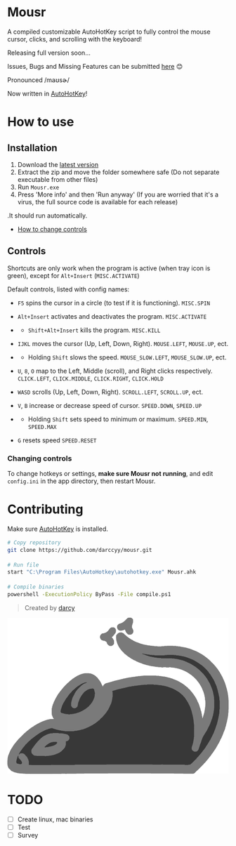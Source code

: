 # Mousr

A compiled customizable AutoHotKey script to fully control the mouse cursor, clicks, and scrolling with the keyboard!

Releasing full version soon...

Issues, Bugs and Missing Features can be submitted [here](https://github.com/darccyy/mousr/issues/new/choose) 😊

Pronounced /maʊsɚ/

Now written in [AutoHotKey](https://autohotkey.com)!

# How to use

## Installation

1. Download the [latest version](https://github.com/darccyy/mousr/releases/tag/v0.1.2)
2. Extract the zip and move the folder somewhere safe (Do not separate executable from other files)
3. Run `Mousr.exe`
4. Press 'More info' and then 'Run anyway' (If you are worried that it's a virus, the full source code is available for each release)

.It should run automatically.

- [How to change controls](#changing-controls)

## Controls

Shortcuts are only work when the program is active (when tray icon is green), except for `Alt+Insert` (`MISC.ACTIVATE`)

Default controls, listed with config names:

- `F5` spins the cursor in a circle (to test if it is functioning). `MISC.SPIN`
- `Alt+Insert` activates and deactivates the program. `MISC.ACTIVATE`
- - `Shift+Alt+Insert` kills the program. `MISC.KILL`

- `IJKL` moves the cursor (Up, Left, Down, Right). `MOUSE.LEFT`, `MOUSE.UP`, ect.
- - Holding `Shift` slows the speed. `MOUSE_SLOW.LEFT`, `MOUSE_SLOW.UP`, ect.
 
- `U`, `8`, `O` map to the Left, Middle (scroll), and Right clicks respectively. `CLICK.LEFT`, `CLICK.MIDDLE`, `CLICK.RIGHT`, `CLICK.HOLD`

- `WASD` scrolls (Up, Left, Down, Right). `SCROLL.LEFT`, `SCROLL.UP`, ect.

- `V`, `B` increase or decrease speed of cursor. `SPEED.DOWN`, `SPEED.UP`
- - Holding `Shift` sets speed to minimum or maximum. `SPEED.MIN`, `SPEED.MAX`
- `G` resets speed `SPEED.RESET`

### Changing controls

To change hotkeys or settings, **make sure Mousr not running**, and edit `config.ini` in the app directory, then restart Mousr.

# Contributing

Make sure [AutoHotKey](https://www.autohotkey.com/) is installed.

```bash
# Copy repository
git clone https://github.com/darccyy/mousr.git

# Run file
start "C:\Program Files\AutoHotkey\autohotkey.exe" Mousr.ahk

# Compile binaries
powershell -ExecutionPolicy ByPass -File compile.ps1
```

> Created by [darcy](https://github.com/darccyy)

![Icon: Grey mouse graphic](./src/icon.png)

# TODO

- [ ] Create linux, mac binaries
- [ ] Test
- [ ] Survey
